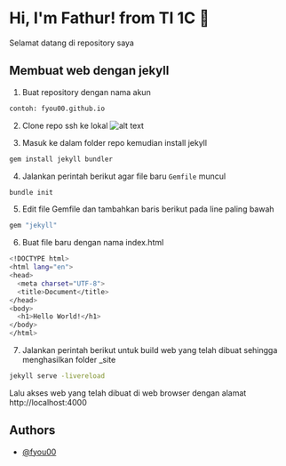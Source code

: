 # Hi, I'm Fathur! from TI 1C 👋

Selamat datang di repository saya
## Membuat web dengan jekyll

1. Buat repository dengan nama akun
```bash
contoh: fyou00.github.io
```
2. Clone repo ssh ke lokal
![alt text](https://github.com/fyou00/fyou00.github.io/blob/main/contoh2.jpg?raw=true)

3. Masuk ke dalam folder repo kemudian install jekyll 
```bash
gem install jekyll bundler
```
4. Jalankan perintah berikut agar file baru `Gemfile` muncul
```bash
bundle init
```
5. Edit file Gemfile dan tambahkan baris berikut pada line paling bawah
```bash
gem "jekyll"
```

6. Buat file baru dengan nama index.html
```bash
<!DOCTYPE html>
<html lang="en">
<head>
  <meta charset="UTF-8">
  <title>Document</title>
</head>
<body>
  <h1>Hello World!</h1>
</body>
</html>
```

7. Jalankan perintah berikut untuk build web yang telah dibuat sehingga menghasilkan folder _site
```bash
jekyll serve -livereload
```

Lalu akses web yang telah dibuat di web browser dengan alamat http://localhost:4000
## Authors

- [@fyou00](https://www.github.com/fyou00)

